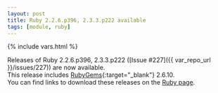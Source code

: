```yaml
---
layout: post
title: Ruby 2.2.6.p396, 2.3.3.p222 available
tags: [module, ruby]
---
```

{% include vars.html %}

Releases of Ruby 2.2.6.p396, 2.3.3.p222 ([Issue #227]({{ var_repo_url }}/issues/227)) are now available.<br />
This release includes [RubyGems](https://rubygems.org){:target="_blank"} 2.6.10.<br />
You can find links to download these releases on the [Ruby page](/tools/ruby).